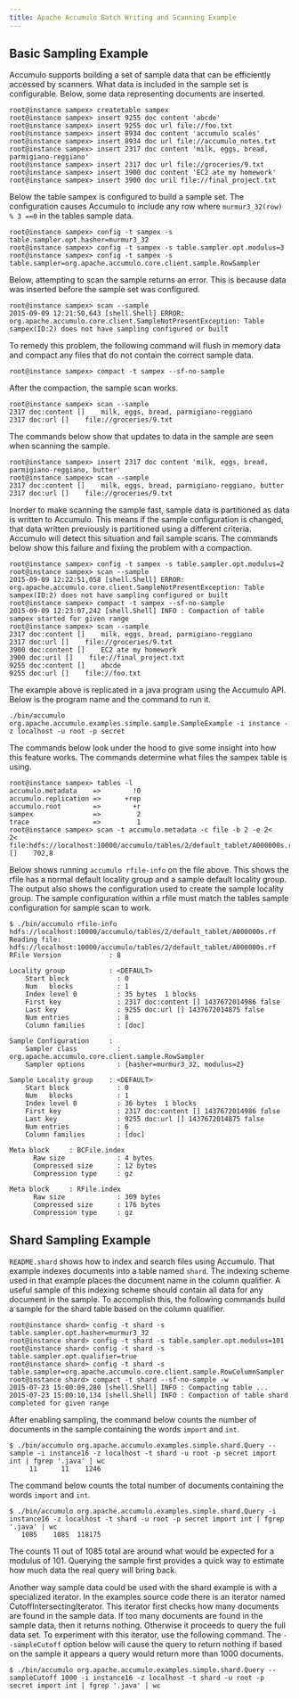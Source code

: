 ```yaml
---
title: Apache Accumulo Batch Writing and Scanning Example
---
```


Basic Sampling Example
----------------------

Accumulo supports building a set of sample data that can be efficiently
accessed by scanners.  What data is included in the sample set is configurable.
Below, some data representing documents are inserted.  

    root@instance sampex> createtable sampex
    root@instance sampex> insert 9255 doc content 'abcde'
    root@instance sampex> insert 9255 doc url file://foo.txt
    root@instance sampex> insert 8934 doc content 'accumulo scales'
    root@instance sampex> insert 8934 doc url file://accumulo_notes.txt
    root@instance sampex> insert 2317 doc content 'milk, eggs, bread, parmigiano-reggiano'
    root@instance sampex> insert 2317 doc url file://groceries/9.txt
    root@instance sampex> insert 3900 doc content 'EC2 ate my homework'
    root@instance sampex> insert 3900 doc uril file://final_project.txt

Below the table sampex is configured to build a sample set.  The configuration
causes Accumulo to include any row where `murmur3_32(row) % 3 ==0` in the
tables sample data.

    root@instance sampex> config -t sampex -s table.sampler.opt.hasher=murmur3_32
    root@instance sampex> config -t sampex -s table.sampler.opt.modulus=3
    root@instance sampex> config -t sampex -s table.sampler=org.apache.accumulo.core.client.sample.RowSampler

Below, attempting to scan the sample returns an error.  This is because data
was inserted before the sample set was configured.

    root@instance sampex> scan --sample
    2015-09-09 12:21:50,643 [shell.Shell] ERROR: org.apache.accumulo.core.client.SampleNotPresentException: Table sampex(ID:2) does not have sampling configured or built

To remedy this problem, the following command will flush in memory data and
compact any files that do not contain the correct sample data.   

    root@instance sampex> compact -t sampex --sf-no-sample

After the compaction, the sample scan works.  

    root@instance sampex> scan --sample
    2317 doc:content []    milk, eggs, bread, parmigiano-reggiano
    2317 doc:url []    file://groceries/9.txt

The commands below show that updates to data in the sample are seen when
scanning the sample.

    root@instance sampex> insert 2317 doc content 'milk, eggs, bread, parmigiano-reggiano, butter'
    root@instance sampex> scan --sample
    2317 doc:content []    milk, eggs, bread, parmigiano-reggiano, butter
    2317 doc:url []    file://groceries/9.txt

Inorder to make scanning the sample fast, sample data is partitioned as data is
written to Accumulo.  This means if the sample configuration is changed, that
data written previously is partitioned using a different criteria.  Accumulo
will detect this situation and fail sample scans.  The commands below show this
failure and fixiing the problem with a compaction.

    root@instance sampex> config -t sampex -s table.sampler.opt.modulus=2
    root@instance sampex> scan --sample
    2015-09-09 12:22:51,058 [shell.Shell] ERROR: org.apache.accumulo.core.client.SampleNotPresentException: Table sampex(ID:2) does not have sampling configured or built
    root@instance sampex> compact -t sampex --sf-no-sample
    2015-09-09 12:23:07,242 [shell.Shell] INFO : Compaction of table sampex started for given range
    root@instance sampex> scan --sample
    2317 doc:content []    milk, eggs, bread, parmigiano-reggiano
    2317 doc:url []    file://groceries/9.txt
    3900 doc:content []    EC2 ate my homework
    3900 doc:uril []    file://final_project.txt
    9255 doc:content []    abcde
    9255 doc:url []    file://foo.txt

The example above is replicated in a java program using the Accumulo API.
Below is the program name and the command to run it.

    ./bin/accumulo org.apache.accumulo.examples.simple.sample.SampleExample -i instance -z localhost -u root -p secret

The commands below look under the hood to give some insight into how this
feature works.  The commands determine what files the sampex table is using.

    root@instance sampex> tables -l
    accumulo.metadata    =>        !0
    accumulo.replication =>      +rep
    accumulo.root        =>        +r
    sampex               =>         2
    trace                =>         1
    root@instance sampex> scan -t accumulo.metadata -c file -b 2 -e 2<
    2< file:hdfs://localhost:10000/accumulo/tables/2/default_tablet/A000000s.rf []    702,8

Below shows running `accumulo rfile-info` on the file above.  This shows the
rfile has a normal default locality group and a sample default locality group.
The output also shows the configuration used to create the sample locality
group.  The sample configuration within a rfile must match the tables sample
configuration for sample scan to work.

    $ ./bin/accumulo rfile-info hdfs://localhost:10000/accumulo/tables/2/default_tablet/A000000s.rf
    Reading file: hdfs://localhost:10000/accumulo/tables/2/default_tablet/A000000s.rf
    RFile Version            : 8
    
    Locality group           : <DEFAULT>
    	Start block            : 0
    	Num   blocks           : 1
    	Index level 0          : 35 bytes  1 blocks
    	First key              : 2317 doc:content [] 1437672014986 false
    	Last key               : 9255 doc:url [] 1437672014875 false
    	Num entries            : 8
    	Column families        : [doc]
    
    Sample Configuration     :
    	Sampler class          : org.apache.accumulo.core.client.sample.RowSampler
    	Sampler options        : {hasher=murmur3_32, modulus=2}

    Sample Locality group    : <DEFAULT>
    	Start block            : 0
    	Num   blocks           : 1
    	Index level 0          : 36 bytes  1 blocks
    	First key              : 2317 doc:content [] 1437672014986 false
    	Last key               : 9255 doc:url [] 1437672014875 false
    	Num entries            : 6
    	Column families        : [doc]
    
    Meta block     : BCFile.index
          Raw size             : 4 bytes
          Compressed size      : 12 bytes
          Compression type     : gz

    Meta block     : RFile.index
          Raw size             : 309 bytes
          Compressed size      : 176 bytes
          Compression type     : gz


Shard Sampling Example
-------------------------

`README.shard` shows how to index and search files using Accumulo.  That
example indexes documents into a table named `shard`.  The indexing scheme used
in that example places the document name in the column qualifier.  A useful
sample of this indexing scheme should contain all data for any document in the
sample.   To accomplish this, the following commands build a sample for the
shard table based on the column qualifier.

    root@instance shard> config -t shard -s table.sampler.opt.hasher=murmur3_32
    root@instance shard> config -t shard -s table.sampler.opt.modulus=101
    root@instance shard> config -t shard -s table.sampler.opt.qualifier=true
    root@instance shard> config -t shard -s table.sampler=org.apache.accumulo.core.client.sample.RowColumnSampler
    root@instance shard> compact -t shard --sf-no-sample -w
    2015-07-23 15:00:09,280 [shell.Shell] INFO : Compacting table ...
    2015-07-23 15:00:10,134 [shell.Shell] INFO : Compaction of table shard completed for given range

After enabling sampling, the command below counts the number of documents in
the sample containing the words `import` and `int`.     

    $ ./bin/accumulo org.apache.accumulo.examples.simple.shard.Query --sample -i instance16 -z localhost -t shard -u root -p secret import int | fgrep '.java' | wc
         11      11    1246

The command below counts the total number of documents containing the words
`import` and `int`.

    $ ./bin/accumulo org.apache.accumulo.examples.simple.shard.Query -i instance16 -z localhost -t shard -u root -p secret import int | fgrep '.java' | wc
       1085    1085  118175

The counts 11 out of 1085 total are around what would be expected for a modulus
of 101.  Querying the sample first provides a quick way to estimate how much data
the real query will bring back. 

Another way sample data could be used with the shard example is with a
specialized iterator.  In the examples source code there is an iterator named
CutoffIntersectingIterator.  This iterator first checks how many documents are
found in the sample data.  If too many documents are found in the sample data,
then it returns nothing.   Otherwise it proceeds to query the full data set.
To experiment with this iterator, use the following command.  The
`--sampleCutoff` option below will cause the query to return nothing if based
on the sample it appears a query would return more than 1000 documents.

    $ ./bin/accumulo org.apache.accumulo.examples.simple.shard.Query --sampleCutoff 1000 -i instance16 -z localhost -t shard -u root -p secret import int | fgrep '.java' | wc
